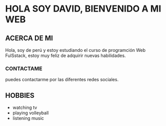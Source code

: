 # HOLA SOY DAVID, BIENVENIDO A MI WEB 

## ACERCA DE MI
Hola, soy de perú y estoy estudiando el curso de programción Web FulSstack, estoy muy feliz de adquirir
nuevas habilidades.

### CONTACTAME
puedes contactarme por las diferentes redes sociales.

## HOBBIES
- watching tv
- playing volleyball
- listening music

